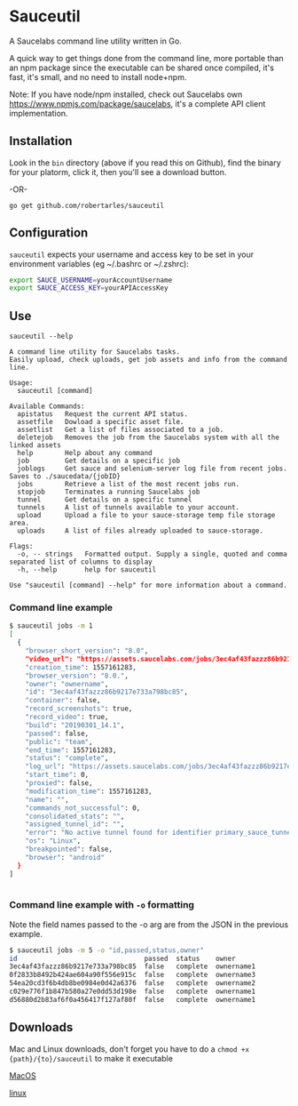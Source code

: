 # Sauceutil

A Saucelabs command line utility written in Go.

A quick way to get things done from the command line, more portable than an npm package since the executable can be shared once compiled, it's fast, it's small, and no need to install node+npm.

Note: If you have node/npm installed, check out Saucelabs own https://www.npmjs.com/package/saucelabs, it's a complete API client implementation.

## Installation

Look in the `bin` directory (above if you read this on Github), find the binary for your platorm, click it, then you'll see a download button.

-OR-

`go get github.com/robertarles/sauceutil`

## Configuration

`sauceutil` expects your username and access key to be set in your environment variables (eg ~/.bashrc or ~/.zshrc):

``` bash
export SAUCE_USERNAME=yourAccountUsername
export SAUCE_ACCESS_KEY=yourAPIAccessKey
```

## Use

`sauceutil --help`

``` text
A command line utility for Saucelabs tasks.
Easily upload, check uploads, get job assets and info from the command line.

Usage:
  sauceutil [command]

Available Commands:
  apistatus   Request the current API status.
  assetfile   Dowload a specific asset file.
  assetlist   Get a list of files associated to a job.
  deletejob   Removes the job from the Saucelabs system with all the linked assets
  help        Help about any command
  job         Get details on a specific job
  joblogs     Get sauce and selenium-server log file from recent jobs. Saves to ./saucedata/{jobID}
  jobs        Retrieve a list of the most recent jobs run.
  stopjob     Terminates a running Saucelabs job
  tunnel      Get details on a specific tunnel
  tunnels     A list of tunnels available to your account.
  upload      Upload a file to your sauce-storage temp file storage area.
  uploads     A list of files already uploaded to sauce-storage.

Flags:
  -o, -- strings   Formatted output. Supply a single, quoted and comma separated list of columns to display
  -h, --help       help for sauceutil

Use "sauceutil [command] --help" for more information about a command.

```

### Command line example

``` bash
$ sauceutil jobs -m 1
[
  {
    "browser_short_version": "8.0",
    "video_url": "https://assets.saucelabs.com/jobs/3ec4af43fazzz86b9217e733a798bc85/video.flv",
    "creation_time": 1557161283,
    "browser_version": "8.0.",
    "owner": "ownername",
    "id": "3ec4af43fazzz86b9217e733a798bc85",
    "container": false,
    "record_screenshots": true,
    "record_video": true,
    "build": "20190301_14.1",
    "passed": false,
    "public": "team",
    "end_time": 1557161283,
    "status": "complete",
    "log_url": "https://assets.saucelabs.com/jobs/3ec4af43fazzz86b9217e733a798bc85/selenium-server.log",
    "start_time": 0,
    "proxied": false,
    "modification_time": 1557161283,
    "name": "",
    "commands_not_successful": 0,
    "consolidated_stats": "",
    "assigned_tunnel_id": "",
    "error": "No active tunnel found for identifier primary_sauce_tunnel",
    "os": "Linux",
    "breakpointed": false,
    "browser": "android"
  }
]
  
```

### Command line example with `-o` formatting

Note the field names passed to the -o arg are from the JSON in the previous example.

``` bash
$ sauceutil jobs -m 5 -o "id,passed,status,owner"
id                                passed  status    owner
3ec4af43fazzz86b9217e733a798bc85  false   complete  ownername1  
0f2833b8492b424ae604a90f556e915c  false   complete  ownername3  
54ea20cd3f6b4db8be0984e0d42a6376  false   complete  ownername2  
c029e776f1b847b580a27e0dd53d198e  false   complete  ownername1  
d56880d2b83af6f0a456417f127af80f  false   complete  ownername1
```

## Downloads

Mac and Linux downloads, don't forget you have to do a `chmod +x {path}/{to}/sauceutil` to make it executable

[MacOS](https://github.com/robertarles/sauceutil/raw/master/bin/macos/sauceutil)

[linux](https://github.com/robertarles/sauceutil/raw/master/bin/linux/sauceutil)
